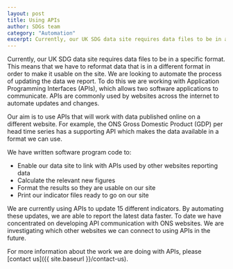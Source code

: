 ```yaml
---
layout: post
title: Using APIs
author: SDGs team
category: "Automation"
excerpt: Currently, our UK SDG data site requires data files to be in a specific format. This means that we have to reformat data that is in a different format in order to make it usable on the site. We are looking to automate the process of updating the data we report.
---
```


Currently, our UK SDG data site requires data files to be in a specific format. This means that we have to reformat data that is in a different format in order to make it usable on the site. We are looking to automate the process of updating the data we report. To do this we are working with Application Programming Interfaces (APIs), which allows two software applications to communicate. APIs are commonly used by websites across the internet to automate updates and changes.

Our aim is to use APIs that will work with data published online on a different website. For example, the ONS Gross Domestic Product (GDP) per head time series has a supporting API which makes the data available in a format we can use.

We have written software program code to:

- Enable our data site to link with APIs used by other websites reporting data
- Calculate the relevant new figures
- Format the results so they are usable on our site
- Print our indicator files ready to go on our site

We are currently using APIs to update 15 different indicators. By automating these updates, we are able to report the latest data faster. To date we have concentrated on developing API communication with ONS websites. We are investigating which other websites we can connect to using APIs in the future.

For more information about the work we are doing with APIs, please [contact us]({{ site.baseurl }}/contact-us).
